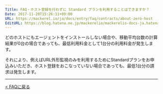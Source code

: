 ```yaml
---
Title: FAQ・ホスト登録を行わずに Standard プランを利用することはできますか？
Date: 2017-11-20T15:26:11+09:00
URL: https://mackerel.io/ja/docs/entry/faq/contracts/about-zero-host
EditURL: https://blog.hatena.ne.jp/mackerelio/mackerelio-docs-ja.hatenablog.mackerel.io/atom/entry/8599973812319471916
---
```


どのホストにもエージェントをインストールしない場合や、移動平均台数の計算結果が0台の場合であっても、最低利用料金として1台分の利用料金が発生します。

それにより、例えばURL外形監視のみを利用するためにStandardプランをお申込みいただき、ホスト登録をおこなっていない場合であっても、最低1台分の請求は発生します。

---

[< FAQに戻る](https://mackerel.io/ja/docs/entry/faq)
